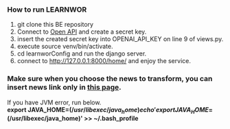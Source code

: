### How to run LEARNWOR 

1. git clone this BE repository
2. Connect to [Open API](https://platform.openai.com/api-keys) and create a secret key.
3. insert the created secret key into OPENAI_API_KEY on line 9 of views.py.
4. execute source venv/bin/activate.
5. cd learnworConfig and run the django server.
6. connect to http://127.0.0.1:8000/home/ and enjoy the service.

### Make sure when you choose the news to transform, you can insert news link only in [this page](https://news.naver.com/section/101). 

If you have JVM error, run below.</br>
**export JAVA_HOME=$(/usr/libexec/java_home)
echo 'export JAVA_HOME=$(/usr/libexec/java_home)' >> ~/.bash_profile**
